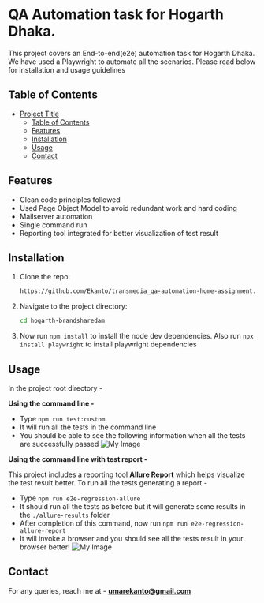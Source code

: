 # QA Automation task for Hogarth Dhaka.

This project covers an End-to-end(e2e) automation task for Hogarth Dhaka. We have used a Playwright to automate all the scenarios. Please read below for installation and usage guidelines 

## Table of Contents

- [Project Title](#project-title)
  - [Table of Contents](#table-of-contents)
  - [Features](#features)
  - [Installation](#installation)
  - [Usage](#usage)
  - [Contact](#contact)

## Features
* Clean code principles followed
* Used Page Object Model to avoid redundant work and hard coding
* Mailserver automation
* Single command run
* Reporting tool integrated for better visualization of test result

## Installation
1. Clone the repo:
   ```sh
   https://github.com/Ekanto/transmedia_qa-automation-home-assignment.git

2. Navigate to the project directory:
   ```sh
   cd hogarth-brandsharedam
   
3. Now run `npm install` to install the node dev dependencies. Also run `npx install playwright` to install playwright dependencies 

## Usage
In the project root directory - 
  
**Using the command line -**
- Type `npm run test:custom`
- It will run all the tests in the command line
- You should be able to see the following information when all the tests are successfully passed
![My Image](README-RESOURCES/cmd1.png)

**Using the command line with test report -**

This project includes a reporting tool **Allure Report** which helps visualize the test result better. To run all the tests generating a report - 
- Type `npm run e2e-regression-allure`
- It should run all the tests as before but it will generate some results in the `./allure-results` folder
- After completion of this command, now run `npm run e2e-regression-allure-report`
- It will invoke a browser and you should see all the tests result in your browser better!
![My Image](README-RESOURCES/allure.png)

## Contact 

For any queries, reach me at - **umarekanto@gmail.com**


   



